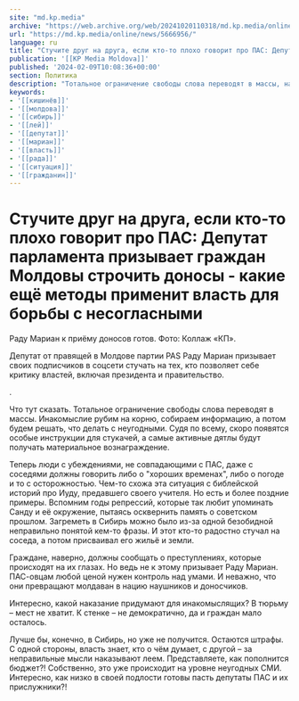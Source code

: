 ```yaml
---
site: "md.kp.media"
archive: "https://web.archive.org/web/20241020110318/md.kp.media/online/news/5666956/"
url: "https://md.kp.media/online/news/5666956/"
language: ru
title: "Стучите друг на друга, если кто-то плохо говорит про ПАС: Депутат парламента призывает граждан Молдовы строчить доносы - какие ещё методы применит власть для борьбы с несогласными"
publication: '[[KP Media Moldova]]'
published: '2024-02-09T10:08:36+00:00'
section: Политика
description: "Тотальное ограничение свободы слова переводят в массы, наушничество нынче в чести"
keywords:
- '[[кишинёв]]'
- '[[молдова]]'
- '[[сибирь]]'
- '[[лей]]'
- '[[депутат]]'
- '[[мариан]]'
- '[[власть]]'
- '[[рада]]'
- '[[ситуация]]'
- '[[гражданин]]'
---
```


# Стучите друг на друга, если кто-то плохо говорит про ПАС: Депутат парламента призывает граждан Молдовы строчить доносы - какие ещё методы применит власть для борьбы с несогласными

Раду Мариан к приёму доносов готов. Фото: Коллаж «КП».

Депутат от правящей в Молдове партии PAS Раду Мариан призывает своих подписчиков в соцсети стучать на тех, кто позволяет себе критику властей, включая президента и правительство.

.

Что тут сказать. Тотальное ограничение свободы слова переводят в массы. Инакомыслие рубим на корню, собираем информацию, а потом будем решать, что делать с неугодными. Судя по всему, скоро появятся особые инструкции для стукачей, а самые активные дятлы будут получать материальное вознаграждение.

Теперь люди с убеждениями, не совпадающими с ПАС, даже с соседями должны говорить либо о "хороших временах", либо о погоде и то с осторожностью. Чем-то схожа эта ситуация с библейской историй про Иуду, предавшего своего учителя. Но есть и более поздние примеры. Вспомним годы репрессий, которые так любит упоминать Санду и её окружение, пытаясь осквернить память о советском прошлом. Загреметь в Сибирь можно было из-за одной безобидной неправильно понятой кем-то фразы. И этот кто-то радостно стучал на соседа, а потом присваивал его жильё и земли.

Граждане, наверно, должны сообщать о преступлениях, которые происходят на их глазах. Но ведь не к этому призывает Раду Мариан. ПАС-овцам любой ценой нужен контроль над умами. И неважно, что они превращают молдаван в нацию наушников и доносчиков.

Интересно, какой наказание придумают для инакомыслящих? В тюрьму – мест не хватит. К стенке – не демократично, да и граждан мало осталось.

Лучше бы, конечно, в Сибирь, но уже не получится. Остаются штрафы. С одной стороны, власть знает, кто о чём думает, с другой – за неправильные мысли наказывают леем. Представляете, как пополнится бюджет?! Собственно, это уже происходит на уровне неугодных СМИ. Интересно, как низко в своей подлости готовы пасть депутаты ПАС и их прислужники?!